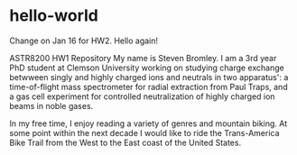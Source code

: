 # hello-world

Change on Jan 16 for HW2. Hello again!

ASTR8200 HW1 Repository
My name is Steven Bromley. I am a 3rd year PhD student at Clemson University working on studying charge exchange betwween singly and highly charged ions and neutrals in two apparatus': a time-of-flight mass spectrometer for radial extraction from Paul Traps, and a gas cell experiment for controlled neutralization of highly charged ion beams in noble gases.

In my free time, I enjoy reading a variety of genres and mountain biking. At some point within the next decade I would like to ride the Trans-America Bike Trail from the West to the East coast of the United States.
